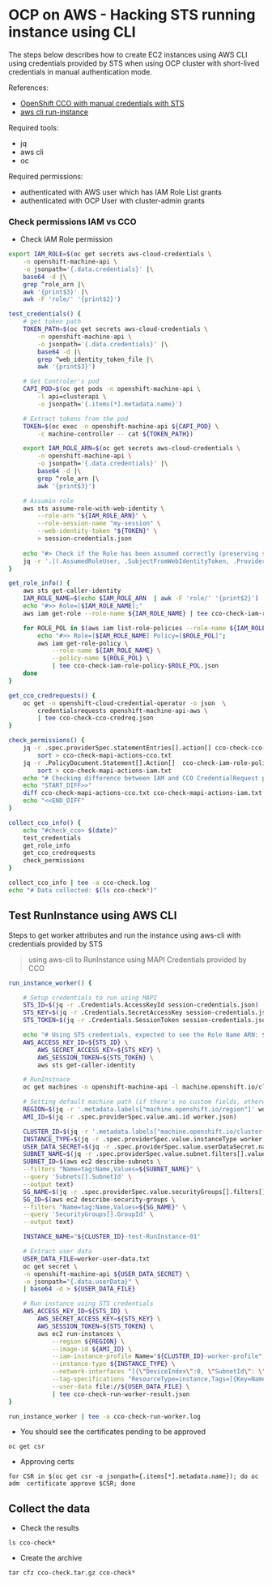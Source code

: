 # OCP on AWS - Hacking STS running instance using CLI

The steps below describes how to create EC2 instances using AWS CLI using credentials provided by STS when using OCP cluster with short-lived credentials in manual authentication mode.

References:
- [OpenShift CCO with manual credentials with STS](https://docs.openshift.com/container-platform/4.10/authentication/managing_cloud_provider_credentials/cco-mode-sts.html)
- [aws cli run-instance](https://docs.aws.amazon.com/cli/latest/reference/ec2/run-instances.html)


Required tools:
- jq
- aws cli
- oc

Required permissions:
- authenticated with AWS user which has IAM Role List grants
- authenticated with OCP User with cluster-admin grants


### Check permissions IAM vs CCO

- Check IAM Role permission

```bash
export IAM_ROLE=$(oc get secrets aws-cloud-credentials \
    -n openshift-machine-api \
    -o jsonpath='{.data.credentials}' |\
    base64 -d |\
    grep ^role_arn |\
    awk '{print$3}' |\
    awk -F 'role/' '{print$2}')

test_credentials() {
    # get token path
    TOKEN_PATH=$(oc get secrets aws-cloud-credentials \
        -n openshift-machine-api \
        -o jsonpath='{.data.credentials}' |\
        base64 -d |\
        grep ^web_identity_token_file |\
        awk '{print$3}')

    # Get Controler's pod
    CAPI_POD=$(oc get pods -n openshift-machine-api \
        -l api=clusterapi \
        -o jsonpath='{.items[*].metadata.name}')

    # Extract tokens from the pod
    TOKEN=$(oc exec -n openshift-machine-api ${CAPI_POD} \
        -c machine-controller -- cat ${TOKEN_PATH})

    export IAM_ROLE_ARN=$(oc get secrets aws-cloud-credentials \
        -n openshift-machine-api \
        -o jsonpath='{.data.credentials}' |\
        base64 -d |\
        grep ^role_arn |\
        awk '{print$3}')

    # Assumin role
    aws sts assume-role-with-web-identity \
        --role-arn "${IAM_ROLE_ARN}" \
        --role-session-name "my-session" \
        --web-identity-token "${TOKEN}" \
        > session-credentials.json
    
    echo "#> Check if the Role has been assumed correctly (preserving sensitive data): "
    jq -r '.|(.AssumedRoleUser, .SubjectFromWebIdentityToken, .Provider, .Credentials.Expiration)' session-credentials.json
}

get_role_info() {
    aws sts get-caller-identity
    IAM_ROLE_NAME=$(echo $IAM_ROLE_ARN  | awk -F 'role/' '{print$2}')
    echo "#>> Role=[$IAM_ROLE_NAME];"
    aws iam get-role --role-name ${IAM_ROLE_NAME} | tee cco-check-iam-role-mapi.json

    for ROLE_POL in $(aws iam list-role-policies --role-name ${IAM_ROLE_NAME} |jq -r .PolicyNames[]); do
        echo "#>> Role=[$IAM_ROLE_NAME] Policy=[$ROLE_POL]";
        aws iam get-role-policy \
            --role-name ${IAM_ROLE_NAME} \
            --policy-name ${ROLE_POL} \
            | tee cco-check-iam-role-policy-$ROLE_POL.json
    done
}

get_cco_credrequests() {
    oc get -n openshift-cloud-credential-operator -o json  \
        credentialsrequests openshift-machine-api-aws \
        | tee cco-check-cco-credreq.json
}

check_permissions() {
    jq -r .spec.providerSpec.statementEntries[].action[] cco-check-cco-credreq.json |\
        sort > cco-check-mapi-actions-cco.txt
    jq -r .PolicyDocument.Statement[].Action[]  cco-check-iam-role-policy-*.json |\
        sort > cco-check-mapi-actions-iam.txt
    echo "# Checking difference between IAM and CCO CredentialRequest permissions (expected to be empty diff): "
    echo "START_DIFF>>"
    diff cco-check-mapi-actions-cco.txt cco-check-mapi-actions-iam.txt | tee cco-check-mapi-actions_diff.txt
    echo "<<END_DIFF"
}

collect_cco_info() {
    echo "#check_cco> $(date)"
    test_credentials
    get_role_info
    get_cco_credrequests
    check_permissions
}

collect_cco_info | tee -a cco-check.log
echo "# Data collected: $(ls cco-check*)"
```

## Test RunInstance using AWS CLI

Steps to get worker attributes and run the instance using aws-cli with credentials provided by STS

> using aws-cli to RunInstance using MAPI Credentials provided by CCO

```bash
run_instance_worker() {

    # Setup credentials to run using MAPI
    STS_ID=$(jq -r .Credentials.AccessKeyId session-credentials.json)
    STS_KEY=$(jq -r .Credentials.SecretAccessKey session-credentials.json)
    STS_TOKEN=$(jq -r .Credentials.SessionToken session-credentials.json)

    echo "# Using STS credentials, expected to see the Role Name ARN: $ROLE_NAME_ARN"
    AWS_ACCESS_KEY_ID=${STS_ID} \
        AWS_SECRET_ACCESS_KEY=${STS_KEY} \
        AWS_SESSION_TOKEN=${STS_TOKEN} \
        aws sts get-caller-identity

    # RunInstnace
    oc get machines -n openshift-machine-api -l machine.openshift.io/cluster-api-machine-role=worker -o json |jq '.items[0]' > worker.json

    # Setting default machine path (if there's no custom fields, otherwise you should adapt it)
    REGION=$(jq -r '.metadata.labels["machine.openshift.io/region"]' worker.json)
    AMI_ID=$(jq -r .spec.providerSpec.value.ami.id worker.json)

    CLUSTER_ID=$(jq -r '.metadata.labels["machine.openshift.io/cluster-api-cluster"]' worker.json)
    INSTANCE_TYPE=$(jq -r .spec.providerSpec.value.instanceType worker.json)
    USER_DATA_SECRET=$(jq -r .spec.providerSpec.value.userDataSecret.name worker.json)
    SUBNET_NAME=$(jq -r .spec.providerSpec.value.subnet.filters[].values[] worker.json)
    SUBNET_ID=$(aws ec2 describe-subnets \
    --filters "Name=tag:Name,Values=${SUBNET_NAME}" \
    --query 'Subnets[].SubnetId' \
    --output text)
    SG_NAME=$(jq -r .spec.providerSpec.value.securityGroups[].filters[].values[0] worker.json)
    SG_ID=$(aws ec2 describe-security-groups \
    --filters "Name=tag:Name,Values=${SG_NAME}" \
    --query 'SecurityGroups[].GroupId' \
    --output text)

    INSTANCE_NAME="${CLUSTER_ID}-test-RunInstance-01"

    # Extract user data
    USER_DATA_FILE=worker-user-data.txt
    oc get secret \
    -n openshift-machine-api ${USER_DATA_SECRET} \
    -o jsonpath="{.data.userData}" \
    | base64 -d > ${USER_DATA_FILE}

    # Run instance using STS credentials
    AWS_ACCESS_KEY_ID=${STS_ID} \
        AWS_SECRET_ACCESS_KEY=${STS_KEY} \
        AWS_SESSION_TOKEN=${STS_TOKEN} \
        aws ec2 run-instances \
            --region ${REGION} \
            --image-id ${AMI_ID} \
            --iam-instance-profile Name="${CLUSTER_ID}-worker-profile"  \
            --instance-type ${INSTANCE_TYPE} \
            --network-interfaces "[{\"DeviceIndex\":0, \"SubnetId\": \"${SUBNET_ID}\", \"Groups\": [\"${SG_ID}\"]}]" \
            --tag-specifications "ResourceType=instance,Tags=[{Key=Name,Value=\"${INSTANCE_NAME}\"},{Key=kubernetes.io/cluster/${CLUSTER_ID},Value=owned}]" \
            --user-data file://${USER_DATA_FILE} \
            | tee cco-check-run-worker-result.json
}

run_instance_worker | tee -a cco-check-run-worker.log
```

- You should see the certificates pending to be approved

```
oc get csr
```

- Approving certs

```
for CSR in $(oc get csr -o jsonpath={.items[*].metadata.name}); do oc adm  certificate approve $CSR; done
```

## Collect the data

- Check the results

```
ls cco-check*
```

- Create the archive

```
tar cfz cco-check.tar.gz cco-check*
```

